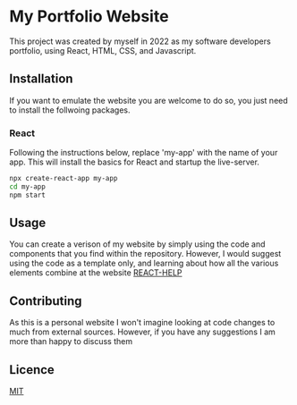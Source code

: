 # My Portfolio Website 

This project was created by myself in 2022 as my software developers portfolio, using React, HTML, CSS, and Javascript. 

## Installation

If you want to emulate the website you are welcome to do so, you just need to install the follwoing packages.

### React

Following the instructions below, replace 'my-app' with the name of your app. This will install the basics for React and startup the live-server.  

```bash
npx create-react-app my-app
cd my-app
npm start
```

## Usage

You can create a verison of my website by simply using the code and components that you find within the repository. However, I would suggest using the code as a template only, and learning about how all the various elements combine at the website [REACT-HELP](https://reactjs.org/docs/create-a-new-react-app.html)

## Contributing 

As this is a personal website I won't imagine looking at code changes to much from external sources. However, if you have any suggestions I am more than happy to discuss them

## Licence

[MIT](https://choosealicense.com/licenses/mit/)